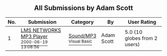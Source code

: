 ﻿<div align="center">

## All Submissions by Adam Scott

</div>

No.  | Submission | Category | By   | User Rating
---- | ---------- | -------- | ---- | -----------
1 | [LMS NETWORKS MP3 Player<br /><sup>2000-06-19 13:08:56</sup>](https://github.com/Planet-Source-Code/adam-scott-lms-networks-mp3-player__1-9050) | [Sound/MP3<br /><sup>Visual Basic</sup>](../ByCategory/sound-mp3__1-45.md) | Adam Scott | 5.0 (10 globes from 2 users)
